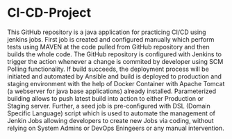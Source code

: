 # CI-CD-Project
This GitHub repository is a java application for practicing CI/CD using jenkins jobs. First job is created and configured manually which perform tests using MAVEN at the code pulled from GitHub repository and then builds the whole code. The GitHub repository is configured with Jenkins to trigger the action whenever a change is commited by developer using SCM Polling functionality. If build succeeds, the deployment process will be initiated and automated by Ansible and build is deployed to production and staging environment with the help of Docker Container with Apache Tomcat (a webserver for java base applications) already installed. Parameterized building allows to push latest build into action to either Production or Staging server. Further, a seed job is pre-configured with DSL (Domain Specific Language) script which is used to automate the management of Jenkin Jobs allowing developers to create new Jobs via coding, without relying on System Admins or DevOps Eningeers or any manual intervention.
